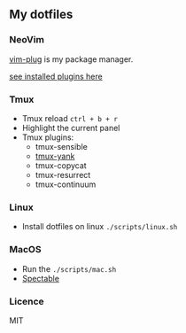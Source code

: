 ## My dotfiles

### NeoVim

[vim-plug](https://github.com/junegunn/vim-plug) is my package manager.

[see installed plugins here](https://github.com/JuanVqz/dotfiles/blob/master/config/nvim/plugins.vim)

### Tmux

- Tmux reload `ctrl + b + r`
- Highlight the current panel
- Tmux plugins:
  - tmux-sensible
  - [tmux-yank](https://github.com/tmux-plugins/tmux-yank)
  - tmux-copycat
  - tmux-resurrect
  - tmux-continuum

### Linux

- Install dotfiles on linux `./scripts/linux.sh`

### MacOS

- Run the `./scripts/mac.sh`
- [Spectable](https://www.spectacleapp.com/)

### Licence

MIT
